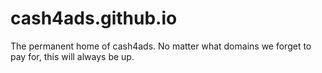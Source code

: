 cash4ads.github.io
==================

The permanent home of cash4ads. No matter what domains we forget to pay for, this will always be up.
